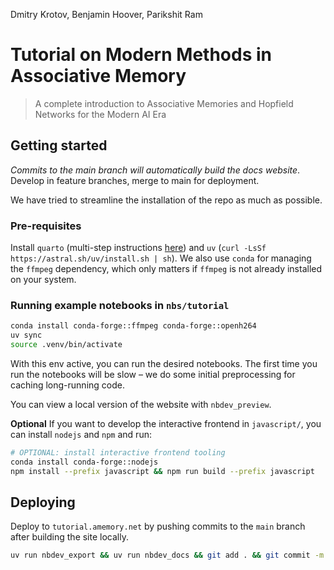 Dmitry Krotov, Benjamin Hoover, Parikshit Ram

# Tutorial on Modern Methods in Associative Memory

> A complete introduction to Associative Memories and Hopfield Networks
> for the Modern AI Era

## Getting started

*Commits to the main branch will automatically build the docs website*.
Develop in feature branches, merge to main for deployment.

We have tried to streamline the installation of the repo as much as
possible.

### Pre-requisites

Install `quarto` (multi-step instructions
[here](https://docs.posit.co/resources/install-quarto.html)) and `uv`
(`curl -LsSf https://astral.sh/uv/install.sh | sh`). We also use `conda`
for managing the `ffmpeg` dependency, which only matters if `ffmpeg` is
not already installed on your system.

### Running example notebooks in `nbs/tutorial`

``` sh
conda install conda-forge::ffmpeg conda-forge::openh264 
uv sync
source .venv/bin/activate
```

With this env active, you can run the desired notebooks. The first time
you run the notebooks will be slow – we do some initial preprocessing
for caching long-running code.

You can view a local version of the website with `nbdev_preview`.

**Optional** If you want to develop the interactive frontend in
`javascript/`, you can install `nodejs` and `npm` and run:

``` sh
# OPTIONAL: install interactive frontend tooling
conda install conda-forge::nodejs
npm install --prefix javascript && npm run build --prefix javascript 
```

## Deploying

Deploy to `tutorial.amemory.net` by pushing commits to the `main` branch
after building the site locally.

``` sh
uv run nbdev_export && uv run nbdev_docs && git add . && git commit -m "Update site" && git push
```

<!-- WARNING: THIS FILE WAS AUTOGENERATED! DO NOT EDIT! -->
